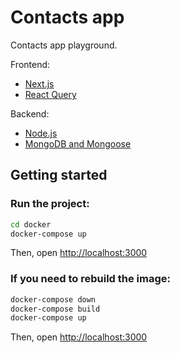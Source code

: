 # Contacts app

Contacts app playground.

Frontend:

- [Next.js](https://nextjs.org/)
- [React Query](https://tanstack.com/query/v4)

Backend:

- [Node.js](https://nodejs.org/)
- [MongoDB and Mongoose](https://www.mongodb.com/developer/languages/javascript/getting-started-with-mongodb-and-mongoose/)

## Getting started

### Run the project:

```sh
cd docker
docker-compose up
```

Then, open [http://localhost:3000](http://localhost:3000)

### If you need to rebuild the image:

```sh
docker-compose down
docker-compose build
docker-compose up
```

Then, open [http://localhost:3000](http://localhost:3000)
